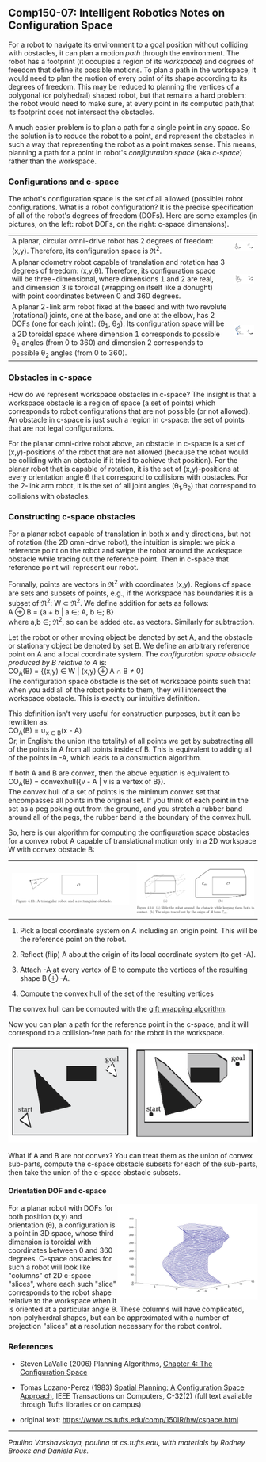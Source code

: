 ## Comp150-07: Intelligent Robotics Notes on Configuration Space

For a robot to navigate its environment to a goal position without colliding with obstacles, it can plan a motion _path_ through the environment. The robot has a footprint (it occupies a region of its _workspace_) and degrees of freedom that define its possible motions. To plan a path in the workspace, it would need to plan the motion of every point of its shape according to its degrees of freedom. This may be reduced to planning the vertices of a polygonal (or polyhedral) shaped robot, but that remains a hard problem: the
robot would need to make sure, at every point in its computed path,that its footprint does not intersect the obstacles.

A much easier problem is to plan a path for a single point in any space. So the solution is to reduce the robot to a point, and represent the obstacles in such a way that representing the robot as a point makes sense. This means, planning a path for a point in robot's _configuration space_ (aka _c-space_) rather than the workspace.

### Configurations and c-space

The robot's configuration space is the set of all allowed (possible) robot configurations. What is a robot configuration? It is the precise specification of all of the robot's degrees of freedom (DOFs). Here are some examples (in pictures, on the left: robot DOFs, on the right: c-space dimensions).

<table>
    <tbody>
      <tr valign="middle">
        <td align="left">
          A planar, circular omni-drive robot has 2 degrees of freedom: (x,y). Therefore,
          its configuration space is &real;<sup>2</sup>.
        </td>
        <td>
          <img src="../assets/notes_on_configuration_space/planar.png" align="right">
        </td>
      </tr>
      <tr valign="middle">
        <td>
          A planar odometry robot capable of translation and rotation has 3
          degrees of freedom: (x,y,&theta;). Therefore, its configuration space
          will be three-dimensional, where dimensions 1 and 2 are real, and
          dimension 3 is toroidal (wrapping on itself like a donught) with point
          coordinates between 0 and 360 degrees.
        </td>
        <td> <img src="../assets/notes_on_configuration_space/planar_rot.png" align="right">
        </td>
      </tr>
      <tr valign="middle">
        <td>
          A planar 2-link arm robot fixed at the based and with two revolute
          (rotational) joints, one at the base, and one at the elbow, has 2 DOFs
          (one for each joint): (&theta;<sub>1</sub>, &theta;<sub>2</sub>). Its
          configuration space will
          be a 2D toroidal space where dimension 1 corresponds to possible
          &theta;<sub>1</sub> angles (from 0 to 360) and dimension 2 corresponds
          to possible &theta;<sub>2</sub> angles (from 0 to 360).
        </td>
        <td> <img src="../assets/notes_on_configuration_space/link2D.png" align="right">
        </td>
      </tr>
    </tbody>
  </table>


### Obstacles in c-space

How do we represent workspace obstacles in c-space? The insight is that a workspace obstacle is a region of space (a set of points) which corresponds to robot configurations that are not possible (or not allowed). An obstacle in c-space is just such a region in c-space: the set of points that are not legal configurations.

For the planar omni-drive robot above, an obstacle in c-space is a set of (x,y)-positions of the robot that are not allowed (because the robot would be colliding with an obstacle if it tried to achieve that position). For the planar robot that is capable of rotation, it is the set of (x,y)-positions at every orientation angle &theta; that correspond to collisions with obstacles. For the 2-link arm robot, it is the set of all joint angles (&theta;<sub>1</sub>,&theta;<sub>2</sub>)
that correspond to collisions with obstacles.

### Constructing c-space obstacles

For a planar robot capable of translation in both x and y directions,
but not of rotation (the 2D omni-drive robot), the intuition is
simple: we pick a reference point on the robot and swipe the robot
around the workspace obstacle while tracing out the reference
point. Then in c-space that reference point will represent our robot.

Formally, points are vectors in &real;<sup>2</sup> with coordinates
(x,y). Regions of space are sets and subsets of points, e.g., if the
workspace has boundaries it is a subset of &real;<sup>2</sup>: W
&sub; &real;<sup>2</sup>. We define addition for sets
as follows:  
A &oplus; B = {a + b | a &isin;; A, b &isin;; B}  
where a,b &isin;; &real;<sup>2</sup>, so can be added etc. as
vectors. Similarly for subtraction.

Let the robot or other moving object be denoted by set A, and the
obstacle or stationary object be denoted by set B. We define an
arbitrary reference point on A and a local coordinate system. The
_configuration space obstacle produced by B relative to A_
is:  
CO<sub>A</sub>(B) = {(x,y) &isin; W | (x,y) &oplus; A &cap; B
&ne; 0}  
The configuration space obstacle is the set of workspace points such
that when you add all of the robot points to them, they will intersect
the workspace obstacle. This is exactly our intuitive definition.

This definition isn't very useful for construction purposes, but it
can be rewritten as:   
CO<sub>A</sub>(B) = &cup;</text><sub>x &isin; B</sub>(x -
A)  
Or, in English: the union (the totality) of all points we get by
substracting all of the points in A from all points inside of B. This
is equivalent to adding all of the points in -A, which leads to a
construction algorithm.

If both A and B are convex, then the above equation is equivalent to  
CO<sub>A</sub>(B) = convexhull({v - A | v is a vertex of B}).
<br>
The convex hull of a set of points is the minimum convex set that
encompasses all points in the original set. If you think of each point
in the set as a peg poking out from the ground, and you stretch a
rubber band around all of the pegs, the rubber band is the boundary of
the convex hull.

So, here is our algorithm for computing the configuration space
obstacles for a convex robot A capable of translational motion only in a 2D
workspace W with convex obstacle B:

<table>
    <tbody>
      <tr valign="middle">
        <td align="left"><img src="../assets/notes_on_configuration_space/fig_4.13.png" width="400">
        </td>
        <td align="left"><img src="../assets/notes_on_configuration_space/fig_4.14_b.png" width="400">
        </td>
      </tr>
    </tbody>
</table>

1. Pick a local coordinate system on A including an origin point. This will be the reference point on the robot.

2. Reflect (flip) A about the origin of its local coordinate system (to get -A).

3. Attach -A at every vertex of B to compute the vertices of the resulting shape B &oplus; -A.
   
4. Compute the convex hull of the set of the resulting vertices

The convex hull can be computed with the [gift wrapping algorithm](https://en.wikipedia.org/wiki/Gift_wrapping_algorithm).

Now you can plan a path for the reference point in the c-space, and it will correspond to a collision-free path for the robot in the workspace.

<img src="../assets/notes_on_configuration_space/cspace.png" size="350">

What if A and B are not convex? You can treat them as the union of convex sub-parts, compute the c-space obstacle subsets for each of the sub-parts, then take the union of the c-space obstacle subsets.

#### Orientation DOF and c-space

<img src="../assets/notes_on_configuration_space/cspace3D.png" align="right">
For a planar robot with DOFs for both position (x,y) and orientation (&theta;), a configuration is a point in 3D space, whose third dimension is toroidal with coordinates between 0 and 360 degrees. C-space obstacles for such a robot will look like "columns" of 2D c-space "slices", where each such "slice" corresponds to the robot shape relative to the workspace when it is oriented at a particular angle &theta;. These columns will have complicated, non-polyherdral shapes, but can be approximated with a number of projection "slices" at a resolution necessary for the robot control.


### References

- Steven LaValle (2006) Planning Algorithms, [Chapter 4: The Configuration Space](http://planning.cs.uiuc.edu/node123.html)

- Tomas Lozano-Perez (1983) [Spatial Planning: A Configuration Space Approach](https://ieeexplore.ieee.org/stamp/stamp.jsp?arnumber=1676196&amp;isnumber=35224), IEEE Transactions on Computers, C-32(2) (full text available through Tufts libraries or on campus)  

- original text: https://www.cs.tufts.edu/comp/150IR/hw/cspace.html

<hr>
 <address>Paulina Varshavskaya, paulina at cs.tufts.edu, with materials
    by Rodney Brooks and Daniela Rus.</address>

